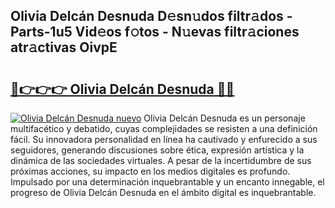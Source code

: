 ## Olivia Delcán Desnuda D𝚎sn𝚞dos filtr𝚊dos - Parts-1u5 Vid𝚎os f𝚘tos - N𝚞evas filtr𝚊ciones atr𝚊ctivas OivpE

# <h2><a href="http://mb6b17.tromn.icu/?c=Olivia+Delc%c3%a1n+Desnuda">🔗👉👉👉 Olivia Delcán Desnuda 🔗🔗</a></h2>

[![Olivia Delcán Desnuda nuevo](https://i.imgur.com/pEAQMta.gif)](http://mb6b17.tromn.icu/?c=Olivia+Delc%c3%a1n+Desnuda)
Olivia Delcán Desnuda es un personaje multifacético y debatido, cuyas complejidades se resisten a una definición fácil.  Su innovadora personalidad en línea ha cautivado y enfurecido a sus seguidores, generando discusiones sobre ética, expresión artística y la dinámica de las sociedades virtuales. A pesar de la incertidumbre de sus próximas acciones, su impacto en los medios digitales es profundo. Impulsado por una determinación inquebrantable y un encanto innegable, el progreso de Olivia Delcán Desnuda en el ámbito digital es inquebrantable.

